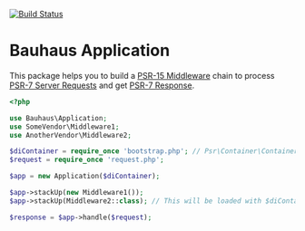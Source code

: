[![Build Status](https://img.shields.io/travis/bauhausphp/application/master.svg?style=flat-square)](https://travis-ci.org/bauhausphp/application)

# Bauhaus Application

This package helps you to build a [PSR-15 Middleware](https://github.com/php-fig/fig-standards/tree/master/proposed/http-middleware)
chain to process [PSR-7 Server Requests](http://www.php-fig.org/psr/psr-7/#psrhttpmessageserverrequestinterface)
and get [PSR-7 Response](http://www.php-fig.org/psr/psr-7/#psrhttpmessageresponseinterface).

```php
<?php

use Bauhaus\Application;
use SomeVendor\Middleware1;
use AnotherVendor\Middleware2;

$diContainer = require_once 'bootstrap.php'; // Psr\Container\ContainerInterface
$request = require_once 'request.php';

$app = new Application($diContainer);

$app->stackUp(new Middleware1());
$app->stackUp(Middleware2::class); // This will be loaded with $diContainer->get(Middleware2::class)

$response = $app->handle($request);
```
